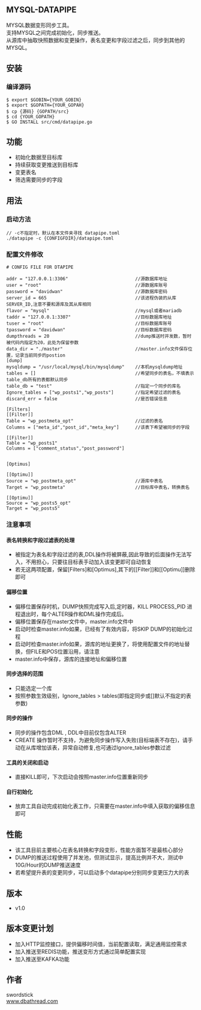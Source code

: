 ## MYSQL-DATAPIPE

MYSQL数据变形同步工具。<br>
支持MYSQL之间完成初始化，同步推送。<br>
从源库中抽取快照数据和变更操作，表名变更和字段过滤之后，同步到其他的MYSQL。<br>


## 安装


### 编译源码

```
$ export $GOBIN={YOUR_GOBIN}
$ export $GOPATH={YOUR_GOPAH}
$ cp {源码} {GOPATH/src}
$ cd {YOUR_GOPATH}
$ GO INSTALL src/cmd/datapipe.go
```

## 功能

* 初始化数据至目标库
* 持续获取变更推送到目标库
* 变更表名
* 筛选需要同步的字段

## 用法

### 启动方法

```
// -c不指定时，默认在本文件夹寻找 datapipe.toml
./datapipe -c {CONFIGFDIR}/datapipe.toml 
```


### 配置文件修改

```
# CONFIG FILE FOR DTAPIPE

addr = "127.0.0.1:3306"							//源数据库地址
user = "root"									//源数据库账号
password = "davidwan"							//源数据库密码
server_id = 665									//该进程伪装的从库SERVER_ID,注意不要和源库及其从库相同
flavor = "mysql"								//mysql或者mariadb
taddr = "127.0.0.1:3307"						//目标数据库地址
tuser = "root"									//目标数据库账号
tpassword = "davidwan"							//目标数据库密码
dumpthreads = 20								//dump推送时并发数，暂时被代码内指定为20，此处为保留参数
data_dir = "./master"							//master.info文件保存位置，记录当前同步的postion
[dump]		
mysqldump = "/usr/local/mysql/bin/mysqldump"	//本机mysqldump地址
tables = []										//希望同步的表名，不填表示table_db所有的表都默认同步
table_db = "test"								//指定一个同步的库名
Ignore_tables = ["wp_posts1","wp_posts"]		//指定希望过滤的表名
discard_err = false								//是否错误信息

[Filters]
[[Filter]]
Table = "wp_postmeta_opt"						//过滤的表名
Columns = ["meta_id","post_id","meta_key"]		//该表下希望被同步的字段

[[Filter]]
Table = "wp_posts1"
Columns = ["comment_status","post_password"]


[Optimus]

[[Optimu]]
Source = "wp_postmeta_opt"						//源库中表名
Target = "wp_postmeta"							//目标库中表名，转换表名

[[Optimu]]
Source = "wp_posts5_opt"
Target = "wp_posts5"
```

### 注意事项

#### 表名转换和字段过滤表的处理

* 被指定为表名和字段过滤的表,DDL操作将被屏蔽,因此导致的后面操作无法写入，不用担心，只要往目标表手动加入该变更即可自动恢复
* 若无这两项配置，保留[Filters]和[Optimus],其下的[[Filter]]和[[Optimu]]删除即可

#### 偏移位置

* 偏移位置保存时机，DUMP快照完成写入后,定时器，KILL PROCESS_PID 进程退出时，每个ALTER操作和DML操作完成后。
* 偏移位置保存在master文件中，master.info文件中
* 启动时检查master.info如果，已经有了有效内容，将SKIP DUMP的初始化过程
* 启动时检查master.info如果，源库的地址更换了，将使用配置文件的地址替换，但FILE和POS位置沿用，请注意
* master.info中保存，源库的连接地址和偏移位置

#### 同步选择的范围

 
* 只能选定一个库
* 按照参数生效级别，Ignore_tables > tables(即指定同步或[]默认不指定的表参数) 


#### 同步的操作

* 同步的操作包含DML , DDL中目前仅包含ALTER
* CREATE 操作暂时不支持，为避免同步操作写入失败(目标端表不存在)，请手动在从库增加该表，异常自动修复,也可通过Ignore_tables参数过滤 

#### 工具的关闭和启动

* 直接KILL即可，下次启动会按照master.info位置重新同步

#### 自行初始化

* 放弃工具自动完成初始化表工作，只需要在master.info中填入获取的偏移信息即可



## 性能

* 该工具目前主要核心在表名转换和字段变形，性能方面暂不是最核心部分
* DUMP的推送过程使用了并发池，但测试显示，提高比例并不大，测试中10G/Hour的DUMP推送速度
* 若希望提升表的变更同步，可以启动多个datapipe分别同步变更压力大的表

## 版本

* v1.0

## 版本变更计划

* 加入HTTP监控接口，提供偏移时间值，当前配置读取，满足通用监控需求
* 加入推送至REDIS功能，推送变形方式通过简单配置实现
* 加入推送至KAFKA功能

## 作者

swordstick<br>
www.dbathread.com